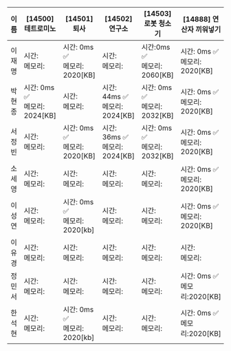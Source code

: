 | 이름 | [14500]	테트로미노|[14501]	퇴사 |[14502]	연구소|[14503]	 로봇 청소기	|[14888]	연산자 끼워넣기|결과|
|------|-------|--------|--------|-------|--------|---|
| 이재명 | 시간: <br> 메모리:|  시간: 0ms ✅ <br> 메모리: 2020[KB]| 시간: <br> 메모리:| 시간:0ms ✅ <br> 메모리: 2060[KB]| 시간: 0ms ✅ <br> 메모리: 2020[KB]|
| 박현종 | 시간: 0ms ✅ <br> 메모리: 2024[KB]|  시간: <br> 메모리:| 시간: 44ms ✅ <br> 메모리: 2024[KB]| 시간: 0ms ✅ <br> 메모리: 2032[KB]| 시간: 0ms ✅ <br> 메모리: 2020[KB]|
| 서정빈 | 시간: <br> 메모리:|  시간: 0ms ✅ <br> 메모리: 2020[KB]| 시간: 36ms ✅ <br> 메모리: 2024[KB]| 시간: 0ms ✅ <br> 메모리: 2032[KB]| 시간: 0ms ✅ <br> 메모리: 2020[KB]|
| 소세영 | 시간: <br> 메모리:|  시간: <br> 메모리:| 시간: <br> 메모리:| 시간: <br> 메모리:| 시간: 0ms ✅ <br> 메모리: 2020[KB]|
| 이성연 | 시간: <br> 메모리:|  시간: 0ms ✅ <br> 메모리: 2020[kb]| 시간: <br> 메모리:| 시간: <br> 메모리:| 시간: 0ms ✅ <br> 메모리: 2020[KB]|
| 이유경 | 시간: <br> 메모리:|  시간: <br> 메모리:| 시간: <br> 메모리:| 시간: <br> 메모리:| 시간: <br> 메모리:|
| 정민서 | 시간: <br> 메모리:|  시간: <br> 메모리:| 시간: <br> 메모리:| 시간: <br> 메모리:| 시간: 0ms ✅<br> 메모리:2020[KB]|
| 한석현 | 시간: <br> 메모리:|  시간: 0ms ✅ <br> 메모리: 2020[kb]| 시간: <br> 메모리:| 시간: <br> 메모리:| 시간: 0ms ✅<br> 메모리:2020[KB]|



